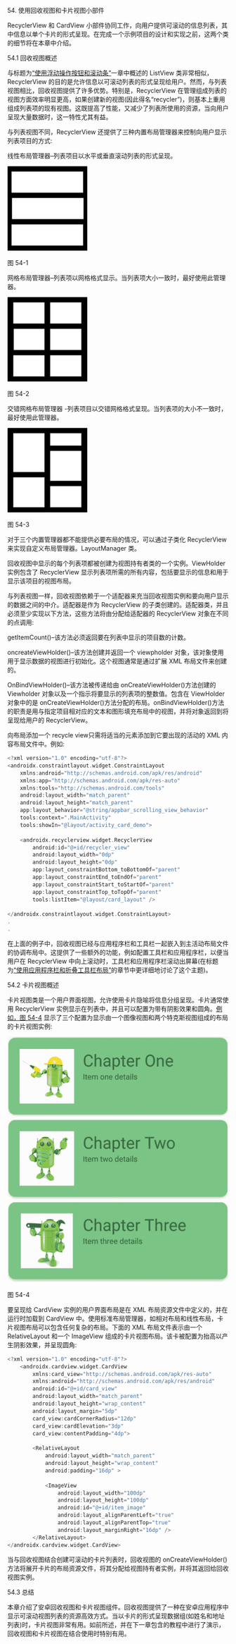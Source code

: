 54\. 使用回收视图和卡片视图小部件

RecyclerView 和 CardView 小部件协同工作，向用户提供可滚动的信息列表，其中信息以单个卡片的形式呈现。在完成一个示例项目的设计和实现之前，这两个类的细节将在本章中介绍。

54.1 回收视图概述

与标题为[“使用浮动操作按钮和滚动条”](52.html#_idTextAnchor1040)一章中概述的 ListView 类非常相似，RecyclerView 的目的是允许信息以可滚动列表的形式呈现给用户。然而，与列表视图相比，回收视图提供了许多优势。特别是，RecyclerView 在管理组成列表的视图方面效率明显更高，如果创建新的视图(因此得名“recycler”)，则基本上重用组成列表项的现有视图。这既提高了性能，又减少了列表所使用的资源，当向用户呈现大量数据时，这一特性尤其有益。

与列表视图不同，RecyclerView 还提供了三种内置布局管理器来控制向用户显示列表项目的方式:

线性布局管理器–列表项目以水平或垂直滚动列表的形式呈现。

![](img/Image2427.jpg)

图 54-1

网格布局管理器–列表项以网格格式显示。当列表项大小一致时，最好使用此管理器。

![](img/Image2436.jpg)

图 54-2

交错网格布局管理器 -列表项目以交错网格格式呈现。当列表项的大小不一致时，最好使用此管理器。

![](img/Image2443.jpg)

图 54-3

对于三个内置管理器都不能提供必要布局的情况，可以通过子类化 RecyclerView 来实现自定义布局管理器。LayoutManager 类。

回收视图中显示的每个列表项都被创建为视图持有者类的一个实例。ViewHolder 实例包含了 RecyclerView 显示列表项所需的所有内容，包括要显示的信息和用于显示该项目的视图布局。

与列表视图一样，回收视图依赖于一个适配器来充当回收视图实例和要向用户显示的数据之间的中介。适配器是作为 RecyclerView 的子类创建的。适配器类，并且必须至少实现以下方法，这些方法将由分配给适配器的 RecyclerView 对象在不同的点调用:

getItemCount()–该方法必须返回要在列表中显示的项目数的计数。

oncreateViewHolder()–该方法创建并返回一个 viewpholder 对象，该对象使用用于显示数据的视图进行初始化。这个视图通常是通过扩展 XML 布局文件来创建的。

OnBindViewHolder()–该方法被传递给由 onCreateViewHolder()方法创建的 Viewholder 对象以及一个指示将要显示的列表项的整数值。包含在 ViewHolder 对象中的是 onCreateViewHolder()方法分配的布局。onBindViewHolder()方法的职责是用与指定项目相对应的文本和图形填充布局中的视图，并将对象返回到将呈现给用户的 RecyclerView。

向布局添加一个 recycle view只需将适当的元素添加到它要出现的活动的 XML 内容布局文件中。例如:

```kt
<?xml version="1.0" encoding="utf-8"?>
<androidx.constraintlayout.widget.ConstraintLayout 
    xmlns:android="http://schemas.android.com/apk/res/android"
    xmlns:app="http://schemas.android.com/apk/res-auto"
    xmlns:tools="http://schemas.android.com/tools"
    android:layout_width="match_parent"
    android:layout_height="match_parent"
    app:layout_behavior="@string/appbar_scrolling_view_behavior"
    tools:context=".MainActivity"
    tools:showIn="@layout/activity_card_demo">

    <androidx.recyclerview.widget.RecyclerView
        android:id="@+id/recycler_view"
        android:layout_width="0dp"
        android:layout_height="0dp"
        app:layout_constraintBottom_toBottomOf="parent"
        app:layout_constraintEnd_toEndOf="parent"
        app:layout_constraintStart_toStartOf="parent"
        app:layout_constraintTop_toTopOf="parent"
        tools:listItem="@layout/card_layout" />

</androidx.constraintlayout.widget.ConstraintLayout>
.
.
```

在上面的例子中，回收视图已经与应用程序栏和工具栏一起嵌入到主活动布局文件的协调布局中。这提供了一些额外的功能，例如配置工具栏和应用程序栏，以便当用户在 RecyclerView 中向上滚动时，工具栏和应用程序栏滚动出屏幕(在标题为[“使用应用程序栏和折叠工具栏布局”](57.html#_idTextAnchor1123)的章节中更详细地讨论了这个主题)。

54.2 卡片视图概述

卡片视图类是一个用户界面视图，允许使用卡片隐喻将信息分组呈现。卡片通常使用 RecyclerView 实例显示在列表中，并且可以配置为带有阴影效果和圆角。[例如，图 54-4](#_idTextAnchor1095) 显示了三个配置为显示由一个图像视图和两个特克斯视图组成的布局的卡片视图实例:

![](img/Image24511.jpg)

图 54-4

要呈现给 CardView 实例的用户界面布局是在 XML 布局资源文件中定义的，并在运行时加载到 CardView 中。使用标准布局管理器，如相对布局和线性布局，卡片视图布局可以包含任何复杂的布局。下面的 XML 布局文件表示由一个 RelativeLayout 和一个 ImageView 组成的卡片视图布局。该卡被配置为抬高以产生阴影效果，并呈现圆角:

```kt
<?xml version="1.0" encoding="utf-8"?>
    <androidx.cardview.widget.CardView
        xmlns:card_view="http://schemas.android.com/apk/res-auto"
        xmlns:android="http://schemas.android.com/apk/res/android"
        android:id="@+id/card_view"
        android:layout_width="match_parent"
        android:layout_height="wrap_content"
        android:layout_margin="5dp"
        card_view:cardCornerRadius="12dp"
        card_view:cardElevation="3dp"
        card_view:contentPadding="4dp">

        <RelativeLayout
            android:layout_width="match_parent"
            android:layout_height="wrap_content"
            android:padding="16dp" >

            <ImageView
                android:layout_width="100dp"
                android:layout_height="100dp"
                android:id="@+id/item_image"
                android:layout_alignParentLeft="true"
                android:layout_alignParentTop="true"
                android:layout_marginRight="16dp" />
        </RelativeLayout>
</androidx.cardview.widget.CardView>
```

当与回收视图结合创建可滚动的卡片列表时，回收视图的 onCreateViewHolder()方法将展开卡片的布局资源文件，将其分配给视图持有者实例，并将其返回给回收视图实例。

54.3 总结

本章介绍了安卓回收视图和卡片视图组件。回收视图提供了一种在安卓应用程序中显示可滚动视图列表的资源高效方式。当以卡片的形式呈现数据组(如姓名和地址列表)时，卡片视图非常有用。如前所述，并在下一章包含的教程中进行了演示，回收视图和卡片视图在结合使用时特别有用。